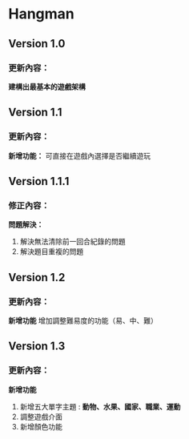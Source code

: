 # Hangman
## **Version 1.0**
### **更新內容：**
**建構出最基本的遊戲架構**

## **Version 1.1**
### **更新內容：**
**新增功能：**
可直接在遊戲內選擇是否繼續遊玩

## **Version 1.1.1**
### **修正內容：**
**問題解決：**
1. 解決無法清除前一回合紀錄的問題
2. 解決題目重複的問題

## **Version 1.2**
### **更新內容：**
**新增功能**
增加調整難易度的功能（易、中、難）

## **Version 1.3**
### **更新內容：**
**新增功能**
1. 新增五大單字主題 : **動物、水果、國家、職業、運動**
2. 調整遊戲介面
3. 新增顏色功能
